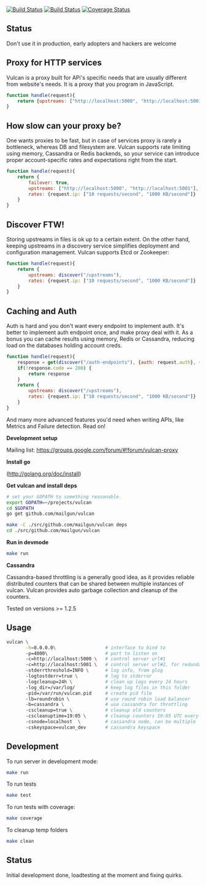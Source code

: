 [![Build Status](https://travis-ci.org/mailgun/vulcan.png)](https://travis-ci.org/mailgun/vulcan)
[![Build Status](https://drone.io/github.com/mailgun/vulcan/status.png)](https://drone.io/github.com/mailgun/vulcan/latest)
[![Coverage Status](https://coveralls.io/repos/mailgun/vulcan/badge.png?branch=sasha%2Fjs)](https://coveralls.io/r/mailgun/vulcan?branch=sasha%2Fjs)

Status
------
Don't use it in production, early adopters and hackers are welcome


Proxy for HTTP services
-----------------------

Vulcan is a proxy built for APi's specific needs that are usually different from website's needs. It is a proxy that you program in JavaScript.

```javascript
function handle(request){
    return {upstreams: ["http://localhost:5000", "http://localhost:5001"]}
}
```

How slow can your proxy be?
---------------------------
One wants proxies to be fast, but in case of services proxy is rarely a bottleneck, whereas DB and filesystem are.
Vulcan supports rate limiting using memory, Cassandra or Redis backends, so your service can introduce proper account-specific rates and expectations right from the start.

```javascript
function handle(request){
    return {
        failover: true,
        upstreams: ["http://localhost:5000", "http://localhost:5001"],
        rates: {request.ip: ["10 requests/second", "1000 KB/second"]}
    }
}
```

Discover FTW!
-------------

Storing upstreams in files is ok up to a certain extent. On the other hand, keeping upstreams in a discovery service simplifies deployment and configuration management. Vulcan supports Etcd or Zookeeper:

```javascript
function handle(request){
    return {
        upstreams: discover("/upstreams"),
        rates: {request.ip: ["10 requests/second", "1000 KB/second"]}
    }
}
```

Caching and Auth
-----------------

Auth is hard and you don't want every endpoint to implement auth. It's better to implement auth endpoint once, and make proxy deal with it. As a bonus you can cache results using memory, Redis or Cassandra, reducing load on the databases holding account creds.

```javascript
function handle(request){
    response = get(discover("/auth-endpoints"), {auth: request.auth}, {cache: true})
    if(!response.code == 200) {
        return response
    }
    return {
        upstreams: discover("/upstreams"),
        rates: {request.ip: ["10 requests/second", "1000 KB/second"]}
    }
}
```

And many more advanced features you'd need when writing APIs, like Metrics and Failure detection. Read on!


__Development setup__

Mailing list: https://groups.google.com/forum/#!forum/vulcan-proxy

__Install go__

(http://golang.org/doc/install)

__Get vulcan and install deps__
 
```bash
# set your GOPATH to something reasonable.
export GOPATH=~/projects/vulcan
cd $GOPATH
go get github.com/mailgun/vulcan

make -C ./src/github.com/mailgun/vulcan deps
cd ./src/github.com/mailgun/vulcan
```

__Run in devmode__
 
```bash 
make run
```

__Cassandra__

Cassandra-based throttling is a generally good idea, as it provides reliable distributed
counters that can be shared between multiple instances of vulcan. Vulcan provides auto garbage collection
and cleanup of the counters.

Tested on versions >= 1.2.5

Usage
-------

```bash
vulcan \
       -h=0.0.0.0\                  # interface to bind to
       -p=4000\                     # port to listen on
       -c=http://localhost:5000 \   # control server url#1
       -c=http://localhost:5001 \   # control server url#2, for redundancy
       -stderrthreshold=INFO \      # log info, from glog
       -logtostderr=true \          # log to stderror
       -logcleanup=24h \            # clean up logs every 24 hours
       -log_dir=/var/log/           # keep log files in this folder
       -pid=/var/run/vulcan.pid     # create pid file
       -lb=roundrobin \             # use round robin load balancer
       -b=cassandra \               # use cassandra for throttling
       -cscleanup=true \            # cleanup old counters
       -cscleanuptime=19:05 \       # cleanup counters 19:05 UTC every day
       -csnode=localhost  \         # cassandra node, can be multiple
       -cskeyspace=vulcan_dev       # cassandra keyspace
```

Development
-----------
To run server in development mode:

```bash
make run
```

To run tests

```bash
make test
```

To run tests with coverage:

```bash
make coverage
```

To cleanup temp folders

```bash
make clean
```

Status
------
Initial development done, loadtesting at the moment and fixing quirks. 
